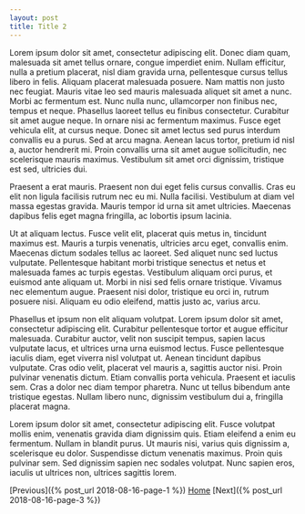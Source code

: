 ```yaml
---
layout: post
title: Title 2
---
```


Lorem ipsum dolor sit amet, consectetur adipiscing elit. Donec diam quam, malesuada sit amet tellus ornare, congue imperdiet enim. Nullam efficitur, nulla a pretium placerat, nisl diam gravida urna, pellentesque cursus tellus libero in felis. Aliquam placerat malesuada posuere. Nam mattis non justo nec feugiat. Mauris vitae leo sed mauris malesuada aliquet sit amet a nunc. Morbi ac fermentum est. Nunc nulla nunc, ullamcorper non finibus nec, tempus et neque. Phasellus laoreet tellus eu finibus consectetur. Curabitur sit amet augue neque. In ornare nisi ac fermentum maximus. Fusce eget vehicula elit, at cursus neque. Donec sit amet lectus sed purus interdum convallis eu a purus. Sed at arcu magna. Aenean lacus tortor, pretium id nisl a, auctor hendrerit mi. Proin convallis urna sit amet augue sollicitudin, nec scelerisque mauris maximus. Vestibulum sit amet orci dignissim, tristique est sed, ultricies dui.

Praesent a erat mauris. Praesent non dui eget felis cursus convallis. Cras eu elit non ligula facilisis rutrum nec eu mi. Nulla facilisi. Vestibulum at diam vel massa egestas gravida. Mauris tempor id urna sit amet ultricies. Maecenas dapibus felis eget magna fringilla, ac lobortis ipsum lacinia.

Ut at aliquam lectus. Fusce velit elit, placerat quis metus in, tincidunt maximus est. Mauris a turpis venenatis, ultricies arcu eget, convallis enim. Maecenas dictum sodales tellus ac laoreet. Sed aliquet nunc sed luctus vulputate. Pellentesque habitant morbi tristique senectus et netus et malesuada fames ac turpis egestas. Vestibulum aliquam orci purus, et euismod ante aliquam ut. Morbi in nisi sed felis ornare tristique. Vivamus nec elementum augue. Praesent nisi dolor, tristique eu orci in, rutrum posuere nisi. Aliquam eu odio eleifend, mattis justo ac, varius arcu.

Phasellus et ipsum non elit aliquam volutpat. Lorem ipsum dolor sit amet, consectetur adipiscing elit. Curabitur pellentesque tortor et augue efficitur malesuada. Curabitur auctor, velit non suscipit tempus, sapien lacus vulputate lacus, et ultrices urna urna euismod lectus. Fusce pellentesque iaculis diam, eget viverra nisl volutpat ut. Aenean tincidunt dapibus vulputate. Cras odio velit, placerat vel mauris a, sagittis auctor nisi. Proin pulvinar venenatis dictum. Etiam convallis porta vehicula. Praesent et iaculis sem. Cras a dolor nec diam tempor pharetra. Nunc ut tellus bibendum ante tristique egestas. Nullam libero nunc, dignissim vestibulum dui a, fringilla placerat magna.

Lorem ipsum dolor sit amet, consectetur adipiscing elit. Fusce volutpat mollis enim, venenatis gravida diam dignissim quis. Etiam eleifend a enim eu fermentum. Nullam in blandit purus. Ut mauris nisi, varius quis dignissim a, scelerisque eu dolor. Suspendisse dictum venenatis maximus. Proin quis pulvinar sem. Sed dignissim sapien nec sodales volutpat. Nunc sapien eros, iaculis ut ultrices non, ultrices sagittis lorem. 

[Previous]({% post_url 2018-08-16-page-1 %}) [Home](https://www.jskaalum.github.io/index) [Next]({% post_url 2018-08-16-page-3 %})

